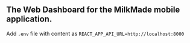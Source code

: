 ## The Web Dashboard for the MilkMade mobile application.



Add `.env` file with content as
```REACT_APP_API_URL=http://localhost:8000```
